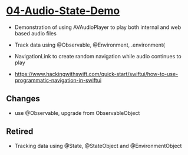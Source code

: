 # [04-Audio-State-Demo](https://github.com/mobilelabclass-itp/04-Audio-State-Demo)

- Demonstration of using AVAudioPlayer to play both internal and web based audio files

- Track data using @Observable, @Environment, .environment(

- NavigationLink to create random navigation while audio continues to play

- https://www.hackingwithswift.com/quick-start/swiftui/how-to-use-programmatic-navigation-in-swiftui

## Changes

- use @Observable, upgrade from ObservableObject

## Retired

- Tracking data using @State, @StateObject and @EnvironmentObject

